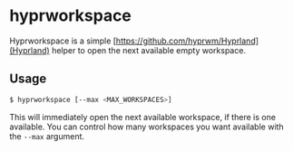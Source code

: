 # hyprworkspace

Hyprworkspace is a simple [https://github.com/hyprwm/Hyprland](Hyprland) helper to open the next available empty workspace.

## Usage

```sh
$ hyprworkspace [--max <MAX_WORKSPACES>]
```

This will immediately open the next available workspace, if there is one available. You can control how many workspaces you want available with the `--max` argument.
